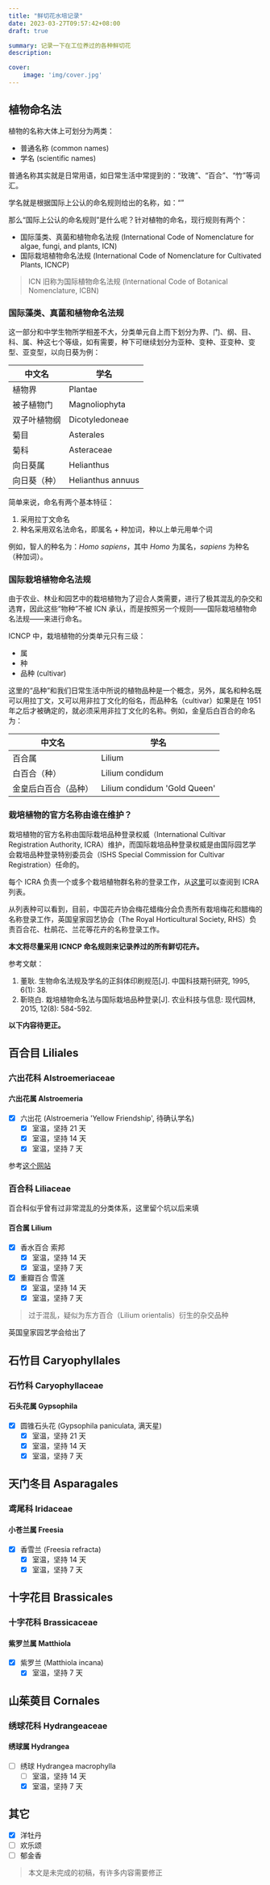 ```yaml
---
title: "鲜切花水培记录"
date: 2023-03-27T09:57:42+08:00
draft: true

summary: 记录一下在工位养过的各种鲜切花
description: 

cover: 
    image: 'img/cover.jpg'
---
```


## 植物命名法

植物的名称大体上可划分为两类：

* 普通名称 (common names)
* 学名 (scientific names)

普通名称其实就是日常用语，如日常生活中常提到的：“玫瑰”、“百合”、“竹”等词汇。

学名就是根据国际上公认的命名规则给出的名称，如：“”

那么“国际上公认的命名规则”是什么呢？针对植物的命名，现行规则有两个：

* 国际藻类、真菌和植物命名法规 (International Code of Nomenclature for algae, fungi, and plants, ICN)
* 国际栽培植物命名法规 (International Code of Nomenclature for Cultivated Plants, ICNCP)

> ICN 旧称为国际植物命名法规 (International Code of Botanical Nomenclature, ICBN)

### 国际藻类、真菌和植物命名法规

这一部分和中学生物所学相差不大，分类单元自上而下划分为界、门、纲、目、科、属、种这七个等级，如有需要，种下可继续划分为亚种、变种、亚变种、变型、亚变型，以向日葵为例：

| 中文名       | 学名              |
|--------------|-------------------|
| 植物界       | Plantae           |
| 被子植物门   | Magnoliophyta     |
| 双子叶植物纲 | Dicotyledoneae    |
| 菊目         | Asterales         |
| 菊科         | Asteraceae        |
| 向日葵属     | Helianthus        |
| 向日葵（种） | Helianthus annuus |

简单来说，命名有两个基本特征：

1. 采用拉丁文命名
2. 种名采用双名法命名，即属名 + 种加词，种以上单元用单个词

例如，智人的种名为：*Homo sapiens*，其中 *Homo* 为属名，*sapiens* 为种名（种加词）。

### 国际栽培植物命名法规

由于农业、林业和园艺中的栽培植物为了迎合人类需要，进行了极其混乱的杂交和选育，因此这些“物种”不被 ICN 承认，而是按照另一个规则——国际栽培植物命名法规——来进行命名。

ICNCP 中，栽培植物的分类单元只有三级：

* 属
* 种
* 品种 (cultivar)

这里的“品种”和我们日常生活中所说的植物品种是一个概念，另外，属名和种名既可以用拉丁文，又可以用非拉丁文化的俗名，而品种名（cultivar）如果是在 1951 年之后才被确定的，就必须采用非拉丁文化的名称。例如，金皇后白百合的命名为：

| 中文名               | 学名                         |
|----------------------|------------------------------|
| 百合属               | Lilium                       |
| 白百合（种）         | Lilium condidum              |
| 金皇后白百合（品种） | Lilium condidum 'Gold Queen' |

### 栽培植物的官方名称由谁在维护？

栽培植物的官方名称由国际栽培品种登录权威（International Cultivar Registration Authority, ICRA）维护，而国际栽培品种登录权威是由国际园艺学会栽培品种登录特别委员会（ISHS Special Commission for Cultivar Registration）任命的。

每个 ICRA 负责一个或多个栽培植物群名称的登录工作，从[这里](https://www.ishs.org/nomenclature-and-cultivar-registration/icra)可以查阅到 ICRA 列表。

从列表种可以看到，目前，中国花卉协会梅花蜡梅分会负责所有栽培梅花和腊梅的名称登录工作，英国皇家园艺协会（The Royal Horticultural Society, RHS）负责百合花、杜鹃花、兰花等花卉的名称登录工作。

**本文将尽量采用 ICNCP 命名规则来记录养过的所有鲜切花卉。**

参考文献：

1. 董耿. 生物命名法规及学名的正斜体印刷规范\[J\]. 中国科技期刊研究, 1995, 6(1): 38.
2. 靳晓白. 栽培植物命名法与国际栽培品种登录\[J\]. 农业科技与信息: 现代园林, 2015, 12(8): 584-592.

**以下内容待更正。**

## 百合目 Liliales

### 六出花科 Alstroemeriaceae

#### 六出花属 Alstroemeria

- [x] 六出花 (Alstroemeria 'Yellow Friendship', 待确认学名)
  - [x] 室温，坚持 21 天
  - [x] 室温，坚持 14 天
  - [x] 室温，坚持 7 天

参考[这个网站](https://www.rhs.org.uk/plants/102464/alstroemeria-yellow-friendship/details)

### 百合科 Liliaceae

百合科似乎曾有过非常混乱的分类体系，这里留个坑以后来填

#### 百合属 Lilium

- [x] 香水百合 索邦
  - [x] 室温，坚持 14 天
  - [x] 室温，坚持 7 天
- [x] 重瓣百合 雪莲
  - [x] 室温，坚持 14 天
  - [x] 室温，坚持 7 天

> 过于混乱，疑似为东方百合（Lilium orientalis）衍生的杂交品种

英国皇家园艺学会给出了

## 石竹目 Caryophyllales

### 石竹科 Caryophyllaceae

#### 石头花属 Gypsophila

- [x] 圆锥石头花 (Gypsophila paniculata, 满天星)
  - [x] 室温，坚持 21 天
  - [x] 室温，坚持 14 天
  - [x] 室温，坚持 7 天

## 天门冬目 Asparagales

### 鸢尾科 Iridaceae

#### 小苍兰属 Freesia

- [x] 香雪兰 (Freesia refracta)
  - [x] 室温，坚持 14 天
  - [x] 室温，坚持 7 天

## 十字花目 Brassicales

### 十字花科 Brassicaceae

#### 紫罗兰属 Matthiola

- [x] 紫罗兰 (Matthiola incana)
  - [x] 室温，坚持 7 天

## 山茱萸目 Cornales

### 绣球花科 Hydrangeaceae

#### 绣球属 Hydrangea

- [ ] 绣球 Hydrangea macrophylla
  - [ ] 室温，坚持 14 天
  - [x] 室温，坚持 7 天

## 其它

- [x] 洋牡丹
- [ ] 欢乐颂
- [ ] 郁金香

> 本文是未完成的初稿，有许多内容需要修正
